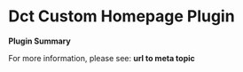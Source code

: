 # **Dct Custom Homepage** Plugin

**Plugin Summary**

For more information, please see: **url to meta topic**
